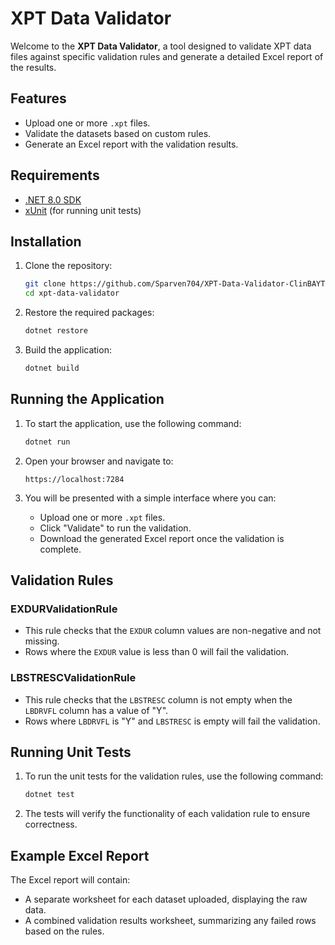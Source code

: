 # XPT Data Validator

Welcome to the **XPT Data Validator**, a tool designed to validate XPT data files against specific validation rules and generate a detailed Excel report of the results.

## Features
- Upload one or more `.xpt` files.
- Validate the datasets based on custom rules.
- Generate an Excel report with the validation results.

## Requirements
- [.NET 8.0 SDK](https://dotnet.microsoft.com/download)
- [xUnit](https://xunit.net/) (for running unit tests)

## Installation

1. Clone the repository:
    ```bash
    git clone https://github.com/Sparven704/XPT-Data-Validator-ClinBAYTest.git
    cd xpt-data-validator
    ```

2. Restore the required packages:
    ```bash
    dotnet restore
    ```

3. Build the application:
    ```bash
    dotnet build
    ```

## Running the Application

1. To start the application, use the following command:
    ```bash
    dotnet run
    ```

2. Open your browser and navigate to:
    ```
    https://localhost:7284
    ```

3. You will be presented with a simple interface where you can:
    - Upload one or more `.xpt` files.
    - Click "Validate" to run the validation.
    - Download the generated Excel report once the validation is complete.

## Validation Rules

### EXDURValidationRule
- This rule checks that the `EXDUR` column values are non-negative and not missing.
- Rows where the `EXDUR` value is less than 0 will fail the validation.

### LBSTRESCValidationRule
- This rule checks that the `LBSTRESC` column is not empty when the `LBDRVFL` column has a value of "Y".
- Rows where `LBDRVFL` is "Y" and `LBSTRESC` is empty will fail the validation.

## Running Unit Tests

1. To run the unit tests for the validation rules, use the following command:
    ```bash
    dotnet test
    ```

2. The tests will verify the functionality of each validation rule to ensure correctness.

## Example Excel Report

The Excel report will contain:
- A separate worksheet for each dataset uploaded, displaying the raw data.
- A combined validation results worksheet, summarizing any failed rows based on the rules.

